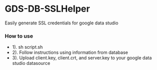 # GDS-DB-SSLHelper
Easily generate SSL credentials for google data studio

### How to use
- 1). sh script.sh
- 2). Follow instructions using information from database
- 3). Upload client.key, client.crt, and server.key to your google data studio datasource
